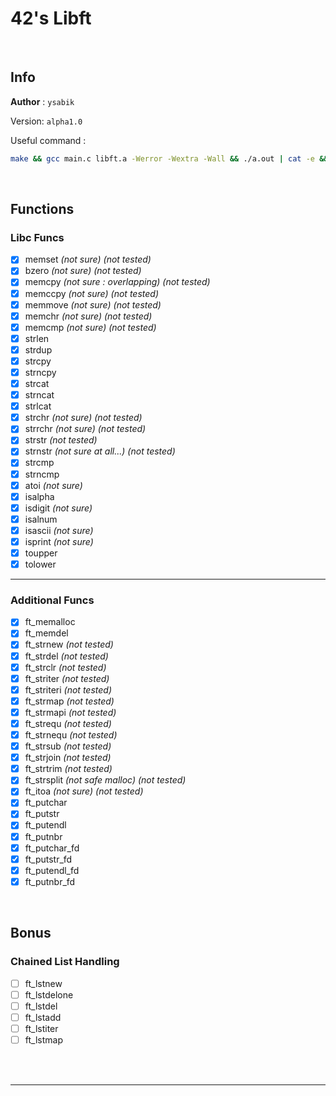 # 42's Libft

<br>

## Info

__Author__ : `ysabik`

Version: `alpha1.0`

Useful command :
```sh
make && gcc main.c libft.a -Werror -Wextra -Wall && ./a.out | cat -e && rm a.out
```

<br>

## Functions

### Libc Funcs

- [X] memset *(not sure)* *(not tested)*
- [X] bzero *(not sure)* *(not tested)*
- [X] memcpy *(not sure : overlapping)* *(not tested)*
- [X] memccpy *(not sure)* *(not tested)*
- [X] memmove *(not sure)* *(not tested)*
- [X] memchr *(not sure)* *(not tested)*
- [X] memcmp *(not sure)* *(not tested)*
- [X] strlen
- [X] strdup
- [X] strcpy
- [X] strncpy
- [X] strcat
- [X] strncat
- [X] strlcat
- [X] strchr *(not sure)* *(not tested)*
- [X] strrchr *(not sure)* *(not tested)*
- [X] strstr *(not tested)*
- [X] strnstr *(not sure at all...)* *(not tested)*
- [X] strcmp
- [X] strncmp
- [X] atoi *(not sure)*
- [X] isalpha
- [X] isdigit *(not sure)*
- [X] isalnum
- [X] isascii *(not sure)*
- [X] isprint *(not sure)*
- [X] toupper
- [X] tolower

---

### Additional Funcs

- [X] ft_memalloc
- [X] ft_memdel
- [X] ft_strnew *(not tested)*
- [X] ft_strdel *(not tested)*
- [X] ft_strclr *(not tested)*
- [X] ft_striter *(not tested)*
- [X] ft_striteri *(not tested)*
- [X] ft_strmap *(not tested)*
- [X] ft_strmapi *(not tested)*
- [X] ft_strequ *(not tested)*
- [X] ft_strnequ *(not tested)*
- [X] ft_strsub *(not tested)*
- [X] ft_strjoin *(not tested)*
- [X] ft_strtrim *(not tested)*
- [X] ft_strsplit *(not safe malloc)* *(not tested)*
- [X] ft_itoa *(not sure)* *(not tested)*
- [X] ft_putchar
- [X] ft_putstr
- [X] ft_putendl
- [X] ft_putnbr
- [X] ft_putchar_fd
- [X] ft_putstr_fd
- [X] ft_putendl_fd
- [X] ft_putnbr_fd

<br>

## Bonus

### Chained List Handling

- [ ] ft_lstnew
- [ ] ft_lstdelone
- [ ] ft_lstdel
- [ ] ft_lstadd
- [ ] ft_lstiter
- [ ] ft_lstmap

<br>
<br>

---
